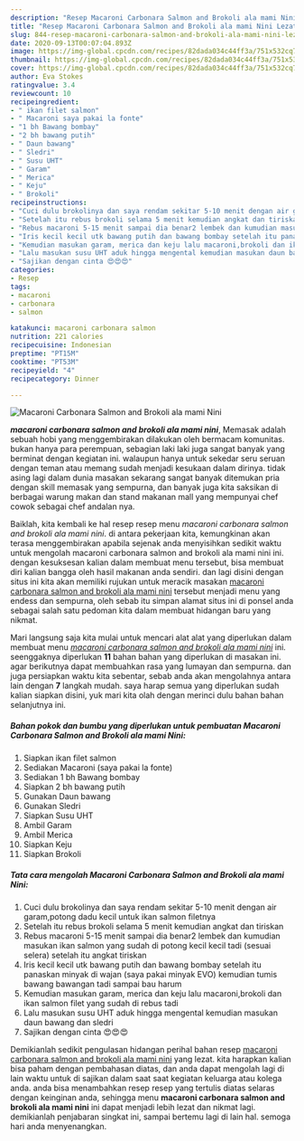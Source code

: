 ```yaml
---
description: "Resep Macaroni Carbonara Salmon and Brokoli ala mami Nini Lezat"
title: "Resep Macaroni Carbonara Salmon and Brokoli ala mami Nini Lezat"
slug: 844-resep-macaroni-carbonara-salmon-and-brokoli-ala-mami-nini-lezat
date: 2020-09-13T00:07:04.893Z
image: https://img-global.cpcdn.com/recipes/82dada034c44ff3a/751x532cq70/macaroni-carbonara-salmon-and-brokoli-ala-mami-nini-foto-resep-utama.jpg
thumbnail: https://img-global.cpcdn.com/recipes/82dada034c44ff3a/751x532cq70/macaroni-carbonara-salmon-and-brokoli-ala-mami-nini-foto-resep-utama.jpg
cover: https://img-global.cpcdn.com/recipes/82dada034c44ff3a/751x532cq70/macaroni-carbonara-salmon-and-brokoli-ala-mami-nini-foto-resep-utama.jpg
author: Eva Stokes
ratingvalue: 3.4
reviewcount: 10
recipeingredient:
- " ikan filet salmon"
- " Macaroni saya pakai la fonte"
- "1 bh Bawang bombay"
- "2 bh bawang putih"
- " Daun bawang"
- " Sledri"
- " Susu UHT"
- " Garam"
- " Merica"
- " Keju"
- " Brokoli"
recipeinstructions:
- "Cuci dulu brokolinya dan saya rendam sekitar 5-10 menit dengan air garam,potong dadu kecil untuk ikan salmon filetnya"
- "Setelah itu rebus brokoli selama 5 menit kemudian angkat dan tiriskan"
- "Rebus macaroni 5-15 menit sampai dia benar2 lembek dan kumudian masukan ikan salmon yang sudah di potong kecil kecil tadi (sesuai selera) setelah itu angkat tiriskan"
- "Iris kecil kecil utk bawang putih dan bawang bombay setelah itu panaskan minyak di wajan (saya pakai minyak EVO) kemudian tumis bawang bawangan tadi sampai bau harum"
- "Kemudian masukan garam, merica dan keju lalu macaroni,brokoli dan ikan salmon filet yang sudah di rebus tadi"
- "Lalu masukan susu UHT aduk hingga mengental kemudian masukan daun bawang dan sledri"
- "Sajikan dengan cinta 😍😍😍"
categories:
- Resep
tags:
- macaroni
- carbonara
- salmon

katakunci: macaroni carbonara salmon 
nutrition: 221 calories
recipecuisine: Indonesian
preptime: "PT15M"
cooktime: "PT53M"
recipeyield: "4"
recipecategory: Dinner

---
```



![Macaroni Carbonara Salmon and Brokoli ala mami Nini](https://img-global.cpcdn.com/recipes/82dada034c44ff3a/751x532cq70/macaroni-carbonara-salmon-and-brokoli-ala-mami-nini-foto-resep-utama.jpg)

<b><i>macaroni carbonara salmon and brokoli ala mami nini</i></b>, Memasak adalah sebuah hobi yang menggembirakan dilakukan oleh bermacam komunitas. bukan hanya para perempuan, sebagian laki laki juga sangat banyak yang berminat dengan kegiatan ini. walaupun hanya untuk sekedar seru seruan dengan teman atau memang sudah menjadi kesukaan dalam dirinya. tidak asing lagi dalam dunia masakan sekarang sangat banyak ditemukan pria dengan skill memasak yang sempurna, dan banyak juga kita saksikan di berbagai warung makan dan stand makanan mall yang mempunyai chef cowok sebagai chef andalan nya.

Baiklah, kita kembali ke hal resep resep menu <i>macaroni carbonara salmon and brokoli ala mami nini</i>. di antara pekerjaan kita, kemungkinan akan terasa menggembirakan apabila sejenak anda menyisihkan sedikit waktu untuk mengolah macaroni carbonara salmon and brokoli ala mami nini ini. dengan kesuksesan kalian dalam membuat menu tersebut, bisa membuat diri kalian bangga oleh hasil makanan anda sendiri. dan lagi disini dengan situs ini kita akan memiliki rujukan untuk meracik masakan <u>macaroni carbonara salmon and brokoli ala mami nini</u> tersebut menjadi menu yang endess dan sempurna, oleh sebab itu simpan alamat situs ini di ponsel anda sebagai salah satu pedoman kita dalam membuat hidangan baru yang nikmat.




Mari langsung saja kita mulai untuk mencari alat alat yang diperlukan dalam membuat menu <u><i>macaroni carbonara salmon and brokoli ala mami nini</i></u> ini. seenggaknya diperlukan <b>11</b> bahan bahan yang diperlukan di masakan ini. agar berikutnya dapat membuahkan rasa yang lumayan dan sempurna. dan juga persiapkan waktu kita sebentar, sebab anda akan mengolahnya antara lain dengan <b>7</b> langkah mudah. saya harap semua yang diperlukan sudah kalian siapkan disini, yuk mari kita olah dengan merinci dulu bahan bahan selanjutnya ini.

<!--inarticleads1-->

##### Bahan pokok dan bumbu yang diperlukan untuk pembuatan Macaroni Carbonara Salmon and Brokoli ala mami Nini:

1. Siapkan  ikan filet salmon
1. Sediakan  Macaroni (saya pakai la fonte)
1. Sediakan 1 bh Bawang bombay
1. Siapkan 2 bh bawang putih
1. Gunakan  Daun bawang
1. Gunakan  Sledri
1. Siapkan  Susu UHT
1. Ambil  Garam
1. Ambil  Merica
1. Siapkan  Keju
1. Siapkan  Brokoli




<!--inarticleads2-->

##### Tata cara mengolah Macaroni Carbonara Salmon and Brokoli ala mami Nini:

1. Cuci dulu brokolinya dan saya rendam sekitar 5-10 menit dengan air garam,potong dadu kecil untuk ikan salmon filetnya
1. Setelah itu rebus brokoli selama 5 menit kemudian angkat dan tiriskan
1. Rebus macaroni 5-15 menit sampai dia benar2 lembek dan kumudian masukan ikan salmon yang sudah di potong kecil kecil tadi (sesuai selera) setelah itu angkat tiriskan
1. Iris kecil kecil utk bawang putih dan bawang bombay setelah itu panaskan minyak di wajan (saya pakai minyak EVO) kemudian tumis bawang bawangan tadi sampai bau harum
1. Kemudian masukan garam, merica dan keju lalu macaroni,brokoli dan ikan salmon filet yang sudah di rebus tadi
1. Lalu masukan susu UHT aduk hingga mengental kemudian masukan daun bawang dan sledri
1. Sajikan dengan cinta 😍😍😍




Demikianlah sedikit pengulasan hidangan perihal bahan resep <u>macaroni carbonara salmon and brokoli ala mami nini</u> yang lezat. kita harapkan kalian bisa paham dengan pembahasan diatas, dan anda dapat mengolah lagi di lain waktu untuk di sajikan dalam saat saat kegiatan keluarga atau kolega anda. anda bisa menambahkan resep resep yang tertulis diatas selaras dengan keinginan anda, sehingga menu <b>macaroni carbonara salmon and brokoli ala mami nini</b> ini dapat menjadi lebih lezat dan nikmat lagi. demikianlah penjabaran singkat ini, sampai bertemu lagi di lain hal. semoga hari anda menyenangkan.
